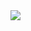 <div>
<img src="https://github-readme-stats-giobart.vercel.app/api?username=giobart&count_private=true&hide=stars" /> 
</div>

